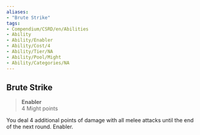 ```yaml
---
aliases:
- "Brute Strike"
tags:
- Compendium/CSRD/en/Abilities
- Ability
- Ability/Enabler
- Ability/Cost/4
- Ability/Tier/NA
- Ability/Pool/Might
- Ability/Categories/NA
---
```


  
## Brute Strike  
>**Enabler**  
>4 Might points
  
You deal 4 additional points of damage with all melee attacks until the end of the next round. Enabler.